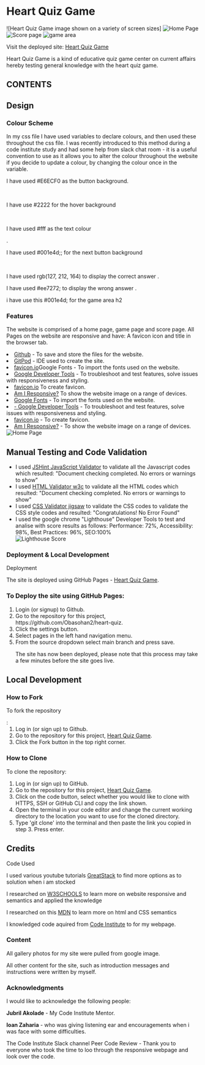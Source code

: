 # Heart Quiz Game

![Heart Quiz Game image shown on a variety of screen sizes] <img src="assets/images/resp.png" alt="Home Page">
<img src="assets/images/hqg2.png" alt="Score page">
<img src="assets/images/hqg3.pngg" alt="game area">

Visit the deployed site: <a href="https://obasohan2.github.io/heart-quiz/">Heart Quiz Game</a>

Heart Quiz Game is a kind of educative quiz game center on current affairs hereby testing general knowledge with the heart quiz game. 


## CONTENTS

<h2>Design</h2>

<h3>Colour Scheme</h3>

<p>In my css file I have used variables to declare colours, and then used these throughout the css file. I was recently introduced to this method during a code institute study and had some help from slack chat room - it is a useful convention to use as it allows you to alter the colour throughout the website if you decide to update a colour, by changing the colour once in the variable.</p>

<p>I have used  #E6ECF0 as the button background.</p><br>
<p> I have use #2222 for the hover background</p><br>
<p>I have used  #fff as the text colour</p>.<br>
<p>I have used #001e4d;; for the next button background</p><br>
<p>I have used rgb(127, 212, 164) to display the correct answer .</p>
<p>I have used #ee7272; to display the wrong answer .</p>
<p> i have use this #001e4d; for the game area h2 </p>

<h3>Features</h3>
<P>The website is comprised of a home page, game page and score page. All Pages on the website are responsive and have: A favicon icon and title in the browser tab.</P>

<li><a href="https://github.com">Github</a> - To save and store the files for the website.</li>
<li><a href="https://gitpod.io/">GitPod</a> - IDE used to create the site.</li>
<li><a href="https://fonts.google.com/">favicon.io</a>Google Fonts - To import the fonts used on the website.</li>
<li><a href="https://developer.chrome.com/docs/">Google Developer Tools</a> - To troubleshoot and test features, solve issues with responsiveness and styling.</li>
<li><a href="https://favicon.io/">favicon.io</a> To create favicon.</li>
<li><a href="https://ui.dev/amiresponsive">Am I Responsive?</a> To show the website image on a range of devices.
<li><a href="https://fonts.google.com/">Google Fonts</a> - To import the fonts used on the website.</li>
<li><a href="https://developer.chrome.com/docs/"> - Google Developer Tools</a> - To troubleshoot and test features, solve issues with responsiveness and styling.</li>
<li><a href="https://favicon.io/">favicon.io</a> - To create favicon.</li>
<li><a href="https://ui.dev/amiresponsive">Am I Responsive?</a> - To show the website image on a range of devices.<img src="assets/images/resp.png" alt="Home Page">
</ul>

<h2>Manual Testing and Code Validation</h2>
<ul>
<li>I used  <a href="https://jshint.com/">JSHint JavaScript Validator</a> to validate all the Javascript codes which resulted: "Document checking completed. No errors or warnings to show"</li>

<li>I used  <a href="https://jigsaw.w3.org/css-validator">HTML Validator w3c</a> to validate all the HTML codes which resulted: "Document checking completed. No errors or warnings to show"</li>
<li>I used  <a href="https://validator.w3.org">CSS Validator jigsaw</a> to validate the CSS codes to validate the CSS style codes and resulted: "Congratulations! No Error Found"</li>
<li>I used the google chrome "Lighthouse" Developer Tools to test and analise with score results as follows: Performance: 72%, Accessibility: 98%, Best Practices: 96%, SEO:100%</li>
<img src="assets/images/lh.png" alt="Lighthouse Score">
</ul>

<h3>Deployment & Local Development</h3>
<p>Deployment</p>
<p>The site is deployed using GitHub Pages - <a href="https://obasohan2.github.io/heart-quiz/">Heart Quiz Game</a>. </p>
<h3>To Deploy the site using GitHub Pages:</h3>
<ol>
<li>Login (or signup) to Github.</li>
<li>Go to the repository for this project, https://github.com/Obasohan2/heart-quiz.</li>
<li>Click the settings button.</li>
<li>Select pages in the left hand navigation menu.</li>
<li>From the source dropdown select main branch and press save.</li>
<p>The site has now been deployed, please note that this process may take a few minutes before the site goes live.</p>
</ol>

<h2>Local Development</h2>
<h3>How to Fork</h3>
<p>To fork the repository</p>:

<ol>
<li>Log in (or sign up) to Github.
<li>Go to the repository for this project, <a href="https://obasohan2.github.io/heart-quiz/">Heart Quiz Game</a>.</li>
<li>Click the Fork button in the top right corner.</li>
</ol>

<h3>How to Clone</h3>
<p>To clone the repository:</p>
<ol>
<li>Log in (or sign up) to GitHub.</li>
<li>Go to the repository for this project, <a href="https://obasohan2.github.io/heart-quiz/">Heart Quiz Game</a>.</li>
<li>Click on the code button, select whether you would like to clone with HTTPS, SSH or GitHub CLI and copy the link shown.</li>
<li>Open the terminal in your code editor and change the current working directory to the location you want to use for the cloned directory.</li>
<li>Type 'git clone' into the terminal and then paste the link you copied in step 3. Press enter.</li>
</ol>

<h2>Credits</h2> 

<P>Code Used</P>

<P>I used various youtube tutorials <a href="https://www.youtube.com/@GreatStackDev">GreatStack</a>  to find more options as to solution when i am stocked </P>
<P>I  researched on <a href="https://www.w3schools.com">W3SCHOOLS</a> to learn more on website responsive and semantics and applied the knowledge</P>
<P>I  researched on this <a href="https://developer.mozilla.org">MDN</a> to learn more on html and CSS semantics </P>
<p>I knowledged code aquired from <a href="www.codeinstitute.net"> Code Institute</a> to for my webpage.</p>

<h3>Content</h3>

<p>All gallery photos for my site were pulled from google image.</p>

<p>All other content for the site, such as introduction messages and instructions were written by myself.</p>

<h3>Acknowledgments</h3>

<P>I would like to acknowledge the following people:</P>

<P><strong>Jubril Akolade</strong> - My Code Institute Mentor.</P>

<p><strong>Ioan Zaharia</strong> - who was giving listening ear and encouragements when i was face with some difficulties.</p>

<p>The Code Institute Slack channel Peer Code Review - Thank you to everyone who took the time to loo through the responsive webpage and look over the code.</p>